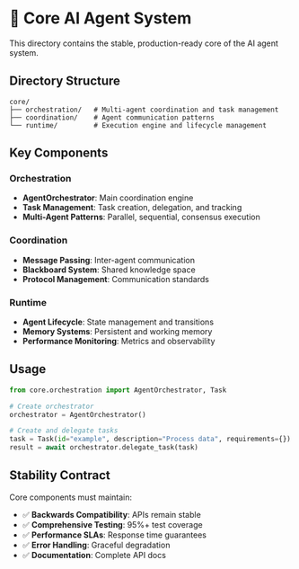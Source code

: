 # 🧠 Core AI Agent System

This directory contains the stable, production-ready core of the AI agent system.

## Directory Structure

```
core/
├── orchestration/   # Multi-agent coordination and task management
├── coordination/    # Agent communication patterns  
└── runtime/         # Execution engine and lifecycle management
```

## Key Components

### Orchestration
- **AgentOrchestrator**: Main coordination engine
- **Task Management**: Task creation, delegation, and tracking
- **Multi-Agent Patterns**: Parallel, sequential, consensus execution

### Coordination  
- **Message Passing**: Inter-agent communication
- **Blackboard System**: Shared knowledge space
- **Protocol Management**: Communication standards

### Runtime
- **Agent Lifecycle**: State management and transitions
- **Memory Systems**: Persistent and working memory
- **Performance Monitoring**: Metrics and observability

## Usage

```python
from core.orchestration import AgentOrchestrator, Task

# Create orchestrator
orchestrator = AgentOrchestrator()

# Create and delegate tasks
task = Task(id="example", description="Process data", requirements={})
result = await orchestrator.delegate_task(task)
```

## Stability Contract

Core components must maintain:
- ✅ **Backwards Compatibility**: APIs remain stable
- ✅ **Comprehensive Testing**: 95%+ test coverage  
- ✅ **Performance SLAs**: Response time guarantees
- ✅ **Error Handling**: Graceful degradation
- ✅ **Documentation**: Complete API docs
